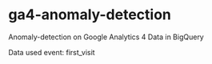 # ga4-anomaly-detection
Anomaly-detection on Google Analytics 4 Data in BigQuery

Data used event: first_visit
